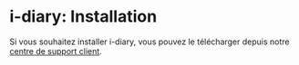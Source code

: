 # i-diary: Installation

Si vous souhaitez installer i-diary, vous pouvez le télécharger depuis notre [centre de support client](https://portal.i-doit.com). 
